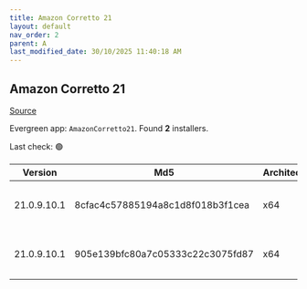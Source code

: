 ```yaml
---
title: Amazon Corretto 21
layout: default
nav_order: 2
parent: A
last_modified_date: 30/10/2025 11:40:18 AM
---
```


## Amazon Corretto 21

[Source](https://aws.amazon.com/corretto/)

Evergreen app: `AmazonCorretto21`. Found **2** installers.

Last check: 🟢

| Version     | Md5                              | Architecture | Type | URI                                                                                                                                                                                                          |
| ----------- | -------------------------------- | ------------ | ---- | ------------------------------------------------------------------------------------------------------------------------------------------------------------------------------------------------------------ |
| 21.0.9.10.1 | 8cfac4c57885194a8c1d8f018b3f1cea | x64          | msi  | [https://corretto.aws/downloads/resources/21.0.9.10.1/amazon-corretto-21.0.9.10.1-windows-x64.msi](https://corretto.aws/downloads/resources/21.0.9.10.1/amazon-corretto-21.0.9.10.1-windows-x64.msi)         |
| 21.0.9.10.1 | 905e139bfc80a7c05333c22c3075fd87 | x64          | zip  | [https://corretto.aws/downloads/resources/21.0.9.10.1/amazon-corretto-21.0.9.10.1-windows-x64-jdk.zip](https://corretto.aws/downloads/resources/21.0.9.10.1/amazon-corretto-21.0.9.10.1-windows-x64-jdk.zip) |
